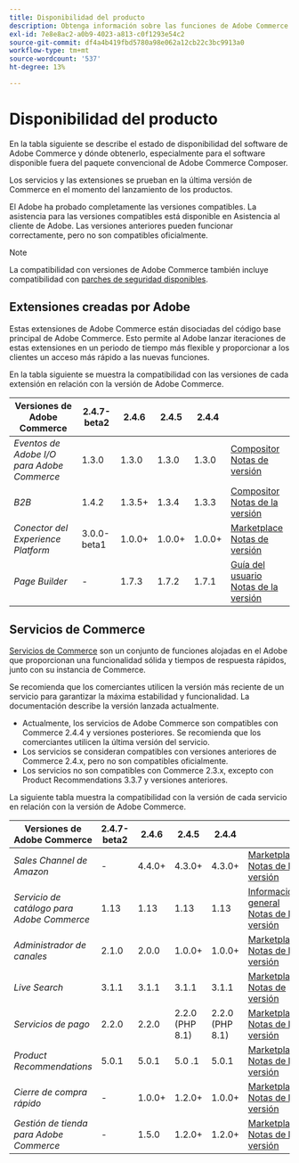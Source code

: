 ```yaml
---
title: Disponibilidad del producto
description: Obtenga información sobre las funciones de Adobe Commerce que se admiten actualmente y compruebe su compatibilidad con versiones específicas de Adobe Commerce.
exl-id: 7e8e8ac2-a0b9-4023-a813-c0f1293e54c2
source-git-commit: df4a4b419fbd5780a98e062a12cb22c3bc9913a0
workflow-type: tm+mt
source-wordcount: '537'
ht-degree: 13%

---
```


# Disponibilidad del producto

En la tabla siguiente se describe el estado de disponibilidad del software de Adobe Commerce y dónde obtenerlo, especialmente para el software disponible fuera del paquete convencional de Adobe Commerce Composer.

Los servicios y las extensiones se prueban en la última versión de Commerce en el momento del lanzamiento de los productos.

El Adobe ha probado completamente las versiones compatibles. La asistencia para las versiones compatibles está disponible en Asistencia al cliente de Adobe. Las versiones anteriores pueden funcionar correctamente, pero no son compatibles oficialmente.

>[!NOTE]
>
>La compatibilidad con versiones de Adobe Commerce también incluye compatibilidad con [parches de seguridad disponibles](versions.md).

## Extensiones creadas por Adobe

Estas extensiones de Adobe Commerce están disociadas del código base principal de Adobe Commerce. Esto permite al Adobe lanzar iteraciones de estas extensiones en un periodo de tiempo más flexible y proporcionar a los clientes un acceso más rápido a las nuevas funciones.


En la tabla siguiente se muestra la compatibilidad con las versiones de cada extensión en relación con la versión de Adobe Commerce.

| **Versiones de Adobe Commerce** | 2.4.7-beta2 | 2.4.6 | 2.4.5 | 2.4.4 |                                                                                                                                                                                                                                          |
|---------------------------------------|-------------|--------|--------|--------|------------------------------------------------------------------------------------------------------------------------------------------------------------------------------------------------------------------------------------------|
| _Eventos de Adobe I/O para Adobe Commerce_ | 1.3.0 | 1.3.0 | 1.3.0 | 1.3.0 | [Compositor](https://developer.adobe.com/commerce/extensibility/events/installation/) <br/>[Notas de versión](https://developer.adobe.com/commerce/extensibility/events/release-notes/) |
| _B2B_ | 1.4.2 | 1.3.5+ | 1.3.4 | 1.3.3 | [Compositor](https://experienceleague.adobe.com/docs/commerce-admin/b2b/install.html) <br/> [Notas de la versión](https://experienceleague.adobe.com/docs/commerce-admin/b2b/release-notes.html) |
| _Conector del Experience Platform_ | 3.0.0-beta1 | 1.0.0+ | 1.0.0+ | 1.0.0+ | [Marketplace](https://commercemarketplace.adobe.com/magento-experience-platform-connector.html)<br/>[Notas de versión](https://experienceleague.adobe.com/docs/commerce-merchant-services/experience-platform-connector/release-notes.html) |
| _Page Builder_ | - | 1.7.3 | 1.7.2 | 1.7.1 | [Guía del usuario](https://experienceleague.adobe.com/docs/commerce-admin/page-builder/guide-overview.html)<br/> [Notas de la versión](https://experienceleague.adobe.com/docs/commerce-admin/page-builder/release-notes.html) |

## Servicios de Commerce

[Servicios de Commerce](https://experienceleague.adobe.com/docs/commerce-merchant-services/user-guides/home.html) son un conjunto de funciones alojadas en el Adobe que proporcionan una funcionalidad sólida y tiempos de respuesta rápidos, junto con su instancia de Commerce.

Se recomienda que los comerciantes utilicen la versión más reciente de un servicio para garantizar la máxima estabilidad y funcionalidad. La documentación describe la versión lanzada actualmente.

* Actualmente, los servicios de Adobe Commerce son compatibles con Commerce 2.4.4 y versiones posteriores. Se recomienda que los comerciantes utilicen la última versión del servicio.
* Los servicios se consideran compatibles con versiones anteriores de Commerce 2.4.x, pero no son compatibles oficialmente.
* Los servicios no son compatibles con Commerce 2.3.x, excepto con Product Recommendations 3.3.7 y versiones anteriores.

La siguiente tabla muestra la compatibilidad con la versión de cada servicio en relación con la versión de Adobe Commerce.

| **Versiones de Adobe Commerce** | 2.4.7-beta2 | 2.4.6 | 2.4.5 | 2.4.4 |                                                                                                                                                                                                                                                |
|----------------------------------------|-------------|--------|-----------------|-----------------|------------------------------------------------------------------------------------------------------------------------------------------------------------------------------------------------------------------------------------------------|
| _Sales Channel de Amazon_ | - | 4.4.0+ | 4.3.0+ | 4.3.0+ | [Marketplace](https://commercemarketplace.adobe.com/magento-module-amazon.html)<br/> [Notas de la versión](https://experienceleague.adobe.com/docs/commerce-channels/amazon/release-notes.html) |
| _Servicio de catálogo para Adobe Commerce_ | 1.13 | 1.13 | 1.13 | 1.13 | [Información general](https://experienceleague.adobe.com/docs/commerce-merchant-services/catalog-service/guide-overview.html)<br/> [Notas de la versión](https://experienceleague.adobe.com/docs/commerce-merchant-services/catalog-service/release-notes.html) |
| _Administrador de canales_ | 2.1.0 | 2.0.0 | 1.0.0+ | 1.0.0+ | [Marketplace](https://commercemarketplace.adobe.com/magento-channel-manager.html)<br/> [Notas de la versión](https://experienceleague.adobe.com/docs/commerce-channels/channel-manager/release-notes.html) |
| _Live Search_ | 3.1.1 | 3.1.1 | 3.1.1 | 3.1.1 | [Marketplace](https://commercemarketplace.adobe.com/magento-live-search.html)<br/>[Notas de versión](https://experienceleague.adobe.com/docs/commerce-merchant-services/live-search/release-notes.html) |
| _Servicios de pago_ | 2.2.0 | 2.2.0 | 2.2.0 (PHP 8.1) | 2.2.0 (PHP 8.1) | [Marketplace](https://commercemarketplace.adobe.com/magento-payment-services.html)<br/> [Notas de la versión](https://commercemarketplace.adobe.com/magento-payment-services.html) |
| _Product Recommendations_ | 5.0.1 | 5.0.1 | 5.0 .1 | 5.0.1 | [Marketplace](https://commercemarketplace.adobe.com/magento-product-recommendations.html)<br/> [Notas de la versión](https://experienceleague.adobe.com/docs/commerce-merchant-services/product-recommendations/release-notes.html) |
| _Cierre de compra rápido_ | - | 1.0.0+ | 1.2.0+ | 1.0.0+ | [Marketplace](https://commercemarketplace.adobe.com/magento-quick-checkout.html)<br/> [Notas de la versión](https://experienceleague.adobe.com/docs/commerce-merchant-services/product-recommendations/release-notes.html) |
| _Gestión de tienda para Adobe Commerce_ | - | 1.5.0 | 1.2.0+ | 1.2.0+ | [Marketplace](https://commercemarketplace.adobe.com/store-fulfillment-magento-walmart.html)<br/> [Notas de la versión](https://experienceleague.adobe.com/docs/commerce-merchant-services/store-fulfillment/release-notes.html) |
